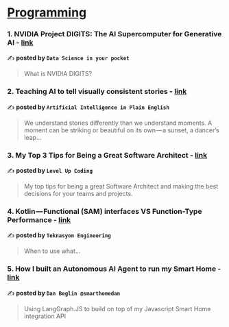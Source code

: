 
<h1><a href=https://medium.com/tag/programming/recommended target="_blank" rel="noopener noreferrer">Programming</a></h1>
<h3>1. NVIDIA Project DIGITS: The AI Supercomputer for Generative AI - <a href="https://medium.com/data-science-in-your-pocket/nvidia-project-digits-the-ai-supercomputer-for-generative-ai-2c95a2724e6b" target="_blank" rel="noopener noreferrer">link</a></h3>

✍️ **posted by `Data Science in your pocket`**

<blockquote>What is NVIDIA DIGITS?</blockquote>

<h3>2. Teaching AI to tell visually consistent stories - <a href="https://medium.com/ai-in-plain-english/teaching-ai-to-tell-visually-consistent-stories-212e48dccdf1" target="_blank" rel="noopener noreferrer">link</a></h3>

✍️ **posted by `Artificial Intelligence in Plain English`**

<blockquote>We understand stories differently than we understand moments. A moment can be striking or beautiful on its own — a sunset, a dancer’s leap…</blockquote>

<h3>3. My Top 3 Tips for Being a Great Software Architect - <a href="https://medium.com/gitconnected/my-top-3-tips-for-being-a-great-software-architect-173c3755b68b" target="_blank" rel="noopener noreferrer">link</a></h3>

✍️ **posted by `Level Up Coding`**

<blockquote>My top tips for being a great Software Architect and making the best decisions for your teams and projects.</blockquote>

<h3>4. Kotlin — Functional (SAM) interfaces VS Function-Type Performance - <a href="https://medium.com/teknasyon-engineering/kotlin-functional-sam-interfaces-vs-function-type-performance-bef0f925faf3" target="_blank" rel="noopener noreferrer">link</a></h3>

✍️ **posted by `Teknasyon Engineering`**

<blockquote>When to use what…</blockquote>

<h3>5. How I built an Autonomous AI Agent to run my Smart Home - <a href="https://medium.com/@smarthomedan/how-i-built-an-autonomous-ai-agent-to-run-my-smart-home-7bd5984d915b" target="_blank" rel="noopener noreferrer">link</a></h3>

✍️ **posted by `Dan Beglin @smarthomedan`**

<blockquote>Using LangGraph.JS to build on top of my Javascript Smart Home integration API</blockquote>

